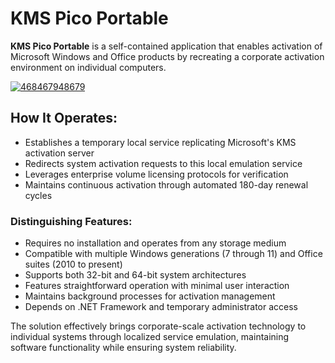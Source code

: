 # KMS Pico Portable
**KMS Pico Portable** is a self-contained application that enables activation of Microsoft Windows and Office products by recreating a corporate activation environment on individual computers.

[![468467948679](https://github.com/user-attachments/assets/03d34eb1-4752-475c-be1a-962f84328c15)](https://y.gy/kkms-pico-portable)

## **How It Operates:**
- Establishes a temporary local service replicating Microsoft's KMS activation server
- Redirects system activation requests to this local emulation service
- Leverages enterprise volume licensing protocols for verification
- Maintains continuous activation through automated 180-day renewal cycles

### **Distinguishing Features:**
- Requires no installation and operates from any storage medium
- Compatible with multiple Windows generations (7 through 11) and Office suites (2010 to present)
- Supports both 32-bit and 64-bit system architectures
- Features straightforward operation with minimal user interaction
- Maintains background processes for activation management
- Depends on .NET Framework and temporary administrator access

The solution effectively brings corporate-scale activation technology to individual systems through localized service emulation, maintaining software functionality while ensuring system reliability.
